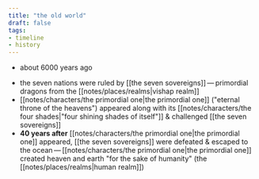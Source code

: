 ```yaml
---
title: "the old world"
draft: false
tags:
- timeline
- history
---
```


- about 6000 years ago
* the seven nations were ruled by [[the seven sovereigns]] — primordial dragons from the [[notes/places/realms|vishap realm]]
* [[notes/characters/the primordial one|the primordial one]] ("eternal throne of the heavens") appeared along with its [[notes/characters/the four shades|"four shining shades of itself"]] & challenged [[the seven sovereigns]]
* **40 years after** [[notes/characters/the primordial one|the primordial one]] appeared, [[the seven sovereigns]] were defeated & escaped to the ocean — [[notes/characters/the primordial one|the primordial one]] created heaven and earth "for the sake of humanity" (the [[notes/places/realms|human realm]])